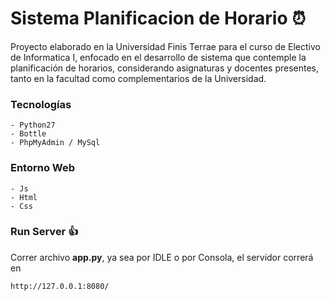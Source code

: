 # Sistema Planificacion de Horario :alarm_clock:
Proyecto elaborado en la Universidad Finis Terrae para el curso de Electivo de Informatica I, enfocado en el desarrollo de sistema que contemple la planificación de horarios, considerando asignaturas y docentes presentes, tanto en la facultad como complementarios de la Universidad.

### Tecnologías

```
- Python27
- Bottle
- PhpMyAdmin / MySql
```

### Entorno Web

```
- Js
- Html 
- Css
```

### Run Server :+1:

Correr archivo **app.py**, ya sea por IDLE o por Consola, el servidor correrá en
```
http://127.0.0.1:8080/
```
